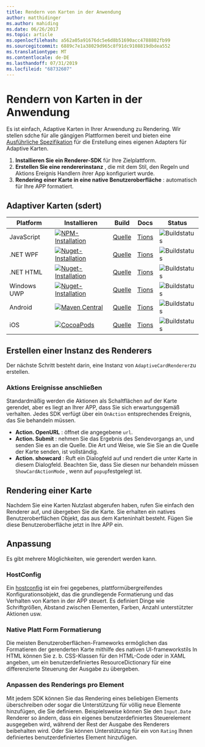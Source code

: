 ```yaml
---
title: Rendern von Karten in der Anwendung
author: matthidinger
ms.author: mahiding
ms.date: 06/26/2017
ms.topic: article
ms.openlocfilehash: a562a05a91676dc5e6d8b51690acc4788802fb99
ms.sourcegitcommit: 6889c7e1a38029d965c8f91dc9108819dbdea552
ms.translationtype: MT
ms.contentlocale: de-DE
ms.lasthandoff: 07/31/2019
ms.locfileid: "68732607"
---
```

# <a name="rendering-cards-inside-your-application"></a>Rendern von Karten in der Anwendung

Es ist einfach, Adaptive Karten in Ihrer Anwendung zu Rendering. Wir stellen sdche für alle gängigen Plattformen bereit und bieten eine [Ausführliche Spezifikation](implement-a-renderer.md) für die Erstellung eines eigenen Adapters für Adaptive Karten.

1. **Installieren Sie ein Renderer-SDK** für Ihre Zielplattform.
2. **Erstellen Sie eine rendererinstanz** , die mit dem Stil, den Regeln und Aktions Ereignis Handlern ihrer App konfiguriert wurde.
3. **Rendering einer Karte in eine native Benutzeroberfläche** : automatisch für Ihre APP formatiert.

## <a name="adaptive-cards-sdks"></a>Adaptiver Karten (sdert)

|Platform|Installieren|Build|Docs|Status|
|---|---|---|---|---|
| JavaScript | [![NPM-Installation](https://img.shields.io/npm/v/adaptivecards.svg)](https://www.npmjs.com/package/adaptivecards) | [Quelle](https://github.com/Microsoft/AdaptiveCards/tree/master/source/nodejs)| [Tions](../sdk/rendering-cards/javascript/getting-started.md) | ![Buildstatus](https://img.shields.io/vso/build/Microsoft/56cf629e-8f3a-4412-acbc-bf69366c552c/20564.svg) |
| .NET WPF | [![Nuget-Installation](https://img.shields.io/nuget/vpre/AdaptiveCards.Rendering.Wpf.svg)](https://www.nuget.org/packages/AdaptiveCards.Rendering.Wpf) | [Quelle](https://github.com/Microsoft/AdaptiveCards/tree/master/source/dotnet)| [Tions](../sdk/rendering-cards/net-wpf/getting-started.md) | ![Buildstatus](https://img.shields.io/vso/build/Microsoft/56cf629e-8f3a-4412-acbc-bf69366c552c/20596.svg) |
| .NET HTML | [![Nuget-Installation](https://img.shields.io/nuget/vpre/AdaptiveCards.Rendering.Html.svg)](https://www.nuget.org/packages/AdaptiveCards.Rendering.Html) | [Quelle](https://github.com/Microsoft/AdaptiveCards/tree/master/source/dotnet) | [Tions](../sdk/rendering-cards/net-html/getting-started.md) | ![Buildstatus](https://img.shields.io/vso/build/Microsoft/56cf629e-8f3a-4412-acbc-bf69366c552c/20596.svg) |
| Windows UWP | [![Nuget-Installation](https://img.shields.io/nuget/vpre/AdaptiveCards.Rendering.Uwp.svg)](https://www.nuget.org/packages/AdaptiveCards.Rendering.Uwp) | [Quelle](https://github.com/Microsoft/AdaptiveCards/tree/master/source/uwp) | [Tions](../sdk/rendering-cards/uwp/getting-started.md) | ![Buildstatus](https://img.shields.io/vso/build/Microsoft/56cf629e-8f3a-4412-acbc-bf69366c552c/20583.svg) |
| Android | [![Maven Central](https://img.shields.io/maven-central/v/io.adaptivecards/adaptivecards-android.svg)](https://search.maven.org/#search%7Cga%7C1%7Ca%3A%22adaptivecards-android%22) | [Quelle](https://github.com/Microsoft/AdaptiveCards/tree/master/source/android) | [Tions](../sdk/rendering-cards/android/getting-started.md) | ![Buildstatus](https://img.shields.io/vso/build/Microsoft/8d47e068-03c8-4cdc-aa9b-fc6929290322/17651.svg)
| iOS | [![CocoaPods](https://img.shields.io/cocoapods/v/AdaptiveCards.svg)](https://cocoapods.org/pods/AdaptiveCards) | [Quelle](https://github.com/Microsoft/AdaptiveCards/tree/master/source/ios) | [Tions](../sdk/rendering-cards/ios/getting-started.md) |  ![Buildstatus](https://img.shields.io/vso/build/Microsoft/8d47e068-03c8-4cdc-aa9b-fc6929290322/16990.svg) |

## <a name="create-an-instance-of-the-renderer"></a>Erstellen einer Instanz des Renderers

Der nächste Schritt besteht darin, eine Instanz von `AdaptiveCardRenderer`zu erstellen. 

### <a name="hook-up-action-events"></a>Aktions Ereignisse anschließen

Standardmäßig werden die Aktionen als Schaltflächen auf der Karte gerendet, aber es liegt an Ihrer APP, dass Sie sich erwartungsgemäß verhalten. Jedes SDK verfügt über ein `OnAction` entsprechendes Ereignis, das Sie behandeln müssen.

* **Action. OpenURL** : öffnet die angegebene `url`.  
* **Action. Submit** : nehmen Sie das Ergebnis des Sendevorgangs an, und senden Sie es an die Quelle. Die Art und Weise, wie Sie Sie an die Quelle der Karte senden, ist vollständig.
* **Action. showcard** : Ruft ein Dialogfeld auf und rendert die unter Karte in diesem Dialogfeld. Beachten Sie, dass Sie diesen nur behandeln müssen `ShowCardActionMode` , wenn auf `popup`festgelegt ist.

## <a name="render-a-card"></a>Rendering einer Karte

Nachdem Sie eine Karten Nutzlast abgerufen haben, rufen Sie einfach den Renderer auf, und übergeben Sie die Karte. Sie erhalten ein natives Benutzeroberflächen Objekt, das aus dem Karteninhalt besteht. Fügen Sie diese Benutzeroberfläche jetzt in Ihre APP ein.

## <a name="customization"></a>Anpassung

Es gibt mehrere Möglichkeiten, wie gerendert werden kann. 

### <a name="hostconfig"></a>HostConfig

Ein [hostconfig](host-config.md) ist ein frei gegebenes, plattformübergreifendes Konfigurationsobjekt, das die grundlegende Formatierung und das Verhalten von Karten in der APP steuert. Es definiert Dinge wie Schriftgrößen, Abstand zwischen Elementen, Farben, Anzahl unterstützter Aktionen usw. 

### <a name="native-platform-styling"></a>Native Platt Form Formatierung

Die meisten Benutzeroberflächen-Frameworks ermöglichen das Formatieren der gerenderten Karte mithilfe des nativen UI-frameworkstils In HTML können Sie z. b. CSS-Klassen für den HTML-Code oder in XAML angeben, um ein benutzerdefiniertes ResourceDictionary für eine differenzierte Steuerung der Ausgabe zu übergeben.

### <a name="customize-per-element-rendering"></a>Anpassen des Renderings pro Element

Mit jedem SDK können Sie das Rendering eines beliebigen Elements überschreiben oder sogar die Unterstützung für völlig neue Elemente hinzufügen, die Sie definieren.  Beispielsweise können Sie den `Input.Date` Renderer so ändern, dass ein eigenes benutzerdefiniertes Steuerelement ausgegeben wird, während der Rest der Ausgabe des Renderers beibehalten wird. Oder Sie können Unterstützung für ein von `Rating` Ihnen definiertes benutzerdefiniertes Element hinzufügen.



